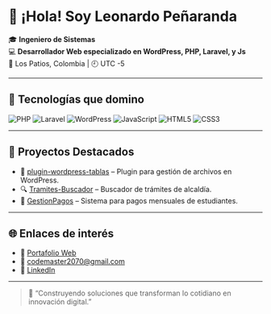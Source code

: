 # 👋 ¡Hola! Soy Leonardo Peñaranda

🎓 **Ingeniero de Sistemas**  
💻 **Desarrollador Web especializado en WordPress, PHP, Laravel, y Js**  
📍 Los Patios, Colombia | 🕘 UTC -5

---

## 🚀 Tecnologías que domino
![PHP](https://img.shields.io/badge/PHP-777BB4?style=flat&logo=php&logoColor=white)
![Laravel](https://img.shields.io/badge/Laravel-F55247?style=flat&logo=laravel&logoColor=white)
![WordPress](https://img.shields.io/badge/WordPress-21759B?style=flat&logo=wordpress&logoColor=white)
![JavaScript](https://img.shields.io/badge/JavaScript-F7DF1E?style=flat&logo=javascript&logoColor=black)
![HTML5](https://img.shields.io/badge/HTML5-E34F26?style=flat&logo=html5&logoColor=white)
![CSS3](https://img.shields.io/badge/CSS3-1572B6?style=flat&logo=css3&logoColor=white)

---

## 📌 Proyectos Destacados
- 🔧 [plugin-wordpress-tablas](https://github.com/LeonardoPenarandaDev/plugin-wordpress-tablas) – Plugin para gestión de archivos en WordPress.
- 🔍 [Tramites-Buscador](https://github.com/LeonardoPenarandaDev/Tramites-Buscador) – Buscador de trámites de alcaldía.
- 🧾 [GestionPagos](https://github.com/LeonardoPenarandaDev/GestionPagos) – Sistema para pagos mensuales de estudiantes.

---

## 🌐 Enlaces de interés
- 🔗 [Portafolio Web](https://portafolioleodev.netlify.app/)
- 📧 codemaster2070@gmail.com
- 💼 [LinkedIn](https://www.linkedin.com/in/leodev2023/) <!-- si tienes LinkedIn -->

---

> 💬 “Construyendo soluciones que transforman lo cotidiano en innovación digital.”  
